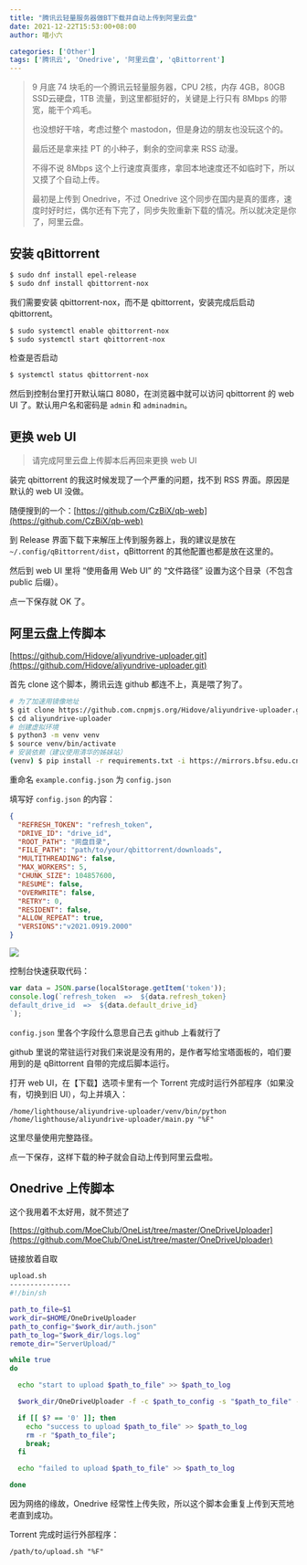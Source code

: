 ```yaml
---
title: "腾讯云轻量服务器做BT下载并自动上传到阿里云盘"
date: 2021-12-22T15:53:00+08:00
author: 喵小六

categories: ['Other']
tags: ['腾讯云', 'Onedrive', '阿里云盘', 'qBittorrent']
---
```


> 9 月底 74 块毛的一个腾讯云轻量服务器，CPU 2核，内存 4GB，80GB SSD云硬盘，1TB 流量，到这里都挺好的，关键是上行只有 8Mbps 的带宽，能干个鸡毛。
>
> 也没想好干啥，考虑过整个 mastodon，但是身边的朋友也没玩这个的。
>
> 最后还是拿来挂 PT 的小种子，剩余的空间拿来 RSS 动漫。
>
> 不得不说 8Mbps 这个上行速度真蛋疼，拿回本地速度还不如临时下，所以又摸了个自动上传。
>
> 最初是上传到 Onedrive，不过 Onedrive 这个同步在国内是真的蛋疼，速度时好时烂，偶尔还有下完了，同步失败重新下载的情况。所以就决定是你了，阿里云盘。

<!--more-->

## 安装 qBittorrent

```bash
$ sudo dnf install epel-release
$ sudo dnf install qbittorrent-nox
```

我们需要安装 qbittorrent-nox，而不是 qbittorrent，安装完成后启动 qbittorrent。

```bash
$ sudo systemctl enable qbittorrent-nox
$ sudo systemctl start qbittorrent-nox
```

检查是否启动

```bash
$ systemctl status qbittorrent-nox
```

然后到控制台里打开默认端口 8080，在浏览器中就可以访问 qbittorrent 的 web UI 了。默认用户名和密码是 `admin` 和 `adminadmin`。

## 更换 web UI

> 请完成阿里云盘上传脚本后再回来更换 web UI

装完 qbittorrent 的我这时候发现了一个严重的问题，找不到 RSS 界面。原因是默认的 web UI 没做。

随便搜到的一个：[https://github.com/CzBiX/qb-web](https://github.com/CzBiX/qb-web)

到 Release 界面下载下来解压上传到服务器上，我的建议是放在 `~/.config/qBittorrent/dist`，qBittorrent 的其他配置也都是放在这里的。

然后到 web UI 里将 “使用备用 Web UI” 的 “文件路径” 设置为这个目录（不包含 public 后缀）。

点一下保存就 OK 了。

## 阿里云盘上传脚本

[https://github.com/Hidove/aliyundrive-uploader.git](https://github.com/Hidove/aliyundrive-uploader.git)

首先 clone 这个脚本，腾讯云连 github 都连不上，真是喂了狗了。

```bash
# 为了加速用镜像地址
$ git clone https://github.com.cnpmjs.org/Hidove/aliyundrive-uploader.git
$ cd aliyundrive-uploader
# 创建虚拟环境
$ python3 -m venv venv
$ source venv/bin/activate
# 安装依赖（建议使用清华的姊妹站）
(venv) $ pip install -r requirements.txt -i https://mirrors.bfsu.edu.cn/pypi/web/simple
```

重命名 `example.config.json` 为 `config.json`

填写好 `config.json` 的内容：

```json
{
  "REFRESH_TOKEN": "refresh_token",
  "DRIVE_ID": "drive_id",
  "ROOT_PATH": "网盘目录",
  "FILE_PATH": "path/to/your/qbittorrent/downloads",
  "MULTITHREADING": false,
  "MAX_WORKERS": 5,
  "CHUNK_SIZE": 104857600,
  "RESUME": false,
  "OVERWRITE": false,
  "RETRY": 0,
  "RESIDENT": false,
  "ALLOW_REPEAT": true,
  "VERSIONS":"v2021.0919.2000"
}
```

![](https://camo.githubusercontent.com/3675afaef4b523356a136fd01c9b1e6b557b56c43a7d1a6d86fdf3ce31a26ef3/68747470733a2f2f7a332e617831782e636f6d2f323032312f30332f32372f367a42384a412e706e67)

控制台快速获取代码：

```javascript
var data = JSON.parse(localStorage.getItem('token'));
console.log(`refresh_token  =>  ${data.refresh_token}
default_drive_id  =>  ${data.default_drive_id}
`);
```

`config.json` 里各个字段什么意思自己去 github 上看就行了

github 里说的常驻运行对我们来说是没有用的，是作者写给宝塔面板的，咱们要用到的是 qBittorrent 自带的完成后脚本运行。

打开 web UI，在【下载】选项卡里有一个 Torrent 完成时运行外部程序（如果没有，切换到旧 UI），勾上并填入：

```
/home/lighthouse/aliyundrive-uploader/venv/bin/python /home/lighthouse/aliyundrive-uploader/main.py "%F"
```

这里尽量使用完整路径。

点一下保存，这样下载的种子就会自动上传到阿里云盘啦。

## Onedrive 上传脚本

这个我用着不太好用，就不赘述了

[https://github.com/MoeClub/OneList/tree/master/OneDriveUploader](https://github.com/MoeClub/OneList/tree/master/OneDriveUploader)

链接放着自取

```bash
upload.sh
---------------
#!/bin/sh

path_to_file=$1
work_dir=$HOME/OneDriveUploader
path_to_config="$work_dir/auth.json"
path_to_log="$work_dir/logs.log"
remote_dir="ServerUpload/"

while true
do

  echo "start to upload $path_to_file" >> $path_to_log

  $work_dir/OneDriveUploader -f -c $path_to_config -s "$path_to_file" -r $remote_dir -skip

  if [[ $? == '0' ]]; then
    echo "success to upload $path_to_file" >> $path_to_log
    rm -r "$path_to_file";
    break;
  fi

  echo "failed to upload $path_to_file" >> $path_to_log

done
```

因为网络的缘故，Onedrive 经常性上传失败，所以这个脚本会重复上传到天荒地老直到成功。

Torrent 完成时运行外部程序：

```
/path/to/upload.sh "%F"
```
